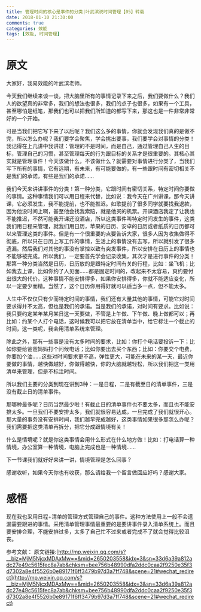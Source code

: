 ```yaml
---
title: 管理时间的核心是事件的分类|叶武滨说时间管理【05】转载
date: 2018-01-10 21:30:00
comments: true
categories: 效能
tags: [效能, 时间管理]
---
```

# 原文
大家好，我易效能的叶武滨老师。

今天我们继续来谈一谈，把大脑里所有的事情记录下来之后，我们要做什么？我们人的欲望真的非常多，我们的想法也很多，我们的点子也很多，如果有一个工具，甚至哪怕是纸笔，那我们也可以把我们所知道的都写下来，那这也是一件非常非常好的一个开始。

可是当我们把它写下来了以后呢？我们这么多的事情，你就会发现我们真的是做不完，所以怎么办呢？我们要学会聚焦，学会挑出要事，我们要学会对事情的分类！我记得在上几讲中我讲过：管理的不是时间，而是自己，通过管理自己人生的目标，管理自己的习惯，甚至管理每天的行为跟目标的关系才是很重要的。其核心其实就是管理事件！今天该做什么，不该做什么？就需要对事情进行分类了，当我们写下所有的事情，它有远期，有未来，有可能要做的，有一些跟时间有密切相关不是我们的承诺，有些是我们的承诺......

我们今天来讲讲事件的分类！第一种分类，它跟时间有密切关系，特定时间你要做的事情。这种事情我们可以用日程来代替，比如说：我今天在广州讲课，那今天讲课，它必须发生，我不能提前，也不能推迟。如歌提前了很多同学就要找我退款，因为他没时间上啊，甚至他会找我索赔，就是他买的机票。开课酒店我定了让我也不能推迟，不然可能我开课还没酒店，所以这类事件叫特定时间发生的事件，这类我们用日程来管理，就我们用日历，苹果的日历、安卓的日历或者纸质的日历都可以来管理这类的事件。但是有一个很重要的点要告诉大家，很多人因为收集做得不彻底，所以只在日历上写工作的事情，生活上的事情没有去写，所以就引发了很多遗漏。然后我们对其他的事没有掌控以致有突发事件，所以安排在日历上的事情也不能够被完成。所以我们，一定要首先学会记录收集，其次才是进行事件的分类！那第一种分类当然是日历，日历放的是跟特定时间有关的行程，比如：坐飞机；比如我去上课，比如你约了人见面......都是固定时间的，改起来不太容易，爽约要付出很大的代价。这种事情不能安排得多，如果你安排得多，你就不能适应变化，所以一定要少而精。当然了，这个日历你用得好就可以适当多一点，但不能太多。

人生中不仅仅只有少而特定时间的事情，我们还有大量其他的事情，可能它对时间要求得并不太高，但也是我们的承诺。当是我们的承诺，对时间有要求。比如说：我只要约定某年某月某日这一天要做，不管是上午做、下午做、晚上做都可以；再比如：约某个人打个电话，这时候我可以把它放在清单当中，给它标注一个截止的时间，这一类呢，我会用清单系统来管理。

除此之外，那有一些事是没有太多时间的要求，比如：你打个电话要投诉一下；比如你要给爸爸妈妈打个问候电话；比如你要出去买个东西；比如：你要交个电费，你要加个油......这些对时间要求更不高，弹性更大，可能在未来的某一天，最近你要做的事情，越快做越好，你做得越快，你的大脑就越轻松，所以我们把这一类用清单来管理，但是不标注时间。


所以我们主要的分类到现在讲到3种：一是日程，二是有截至日的清单事件，三是没有截止日的清单事件。

那哪种最多呢？日历当然最少啦！有截止日的清单事件也不要太多，而且也不能安排太多。一旦我们不要安排太多，我们就很容易达成，一旦完成了我们就很开心。那大量的事务没有安排时间，我们越早完成越好，这类事情如果很多那怎么办呢？我们需要把这类清单再拆分，把它分成跟情境有关！

什么是情境呢？就是你这类事情会用什么形式在什么地方做！比如：打电话算一种情境，办公室算一种情境，电脑上完成也是一种情境......

下一节课我们就好好来讲一讲，情境管理是怎么回事？

感谢收听，如果今天你也有收获，那么请给我一个留言做回应好吗？感谢大家。

# 感悟
现在我也采用日程+清单的管理方式管理自己的事件。这种方法使用上一般不会遗漏需要跟进的事情。采用清单管理事情最重要的是要讲事件录入清单系统上。而且要安排合理，不能安排过多，太多了自己忙不过来或者完成不了就会觉得比较沮丧。

参考文献：
原文链接:[http://mp.weixin.qq.com/s?__biz=MjM5NjcxMDAxMw==&mid=2650203558&idx=3&sn=33d6a39a812adc27e49c5615fec8a7ab&chksm=bee756b48990dfa2ddc0caa2f9250e35f3d7302a8e4f5526b0e89171f6ff3479b97d3a7ff748&scene=21#wechat_redirect](http://mp.weixin.qq.com/s?__biz=MjM5NjcxMDAxMw==&mid=2650203558&idx=3&sn=33d6a39a812adc27e49c5615fec8a7ab&chksm=bee756b48990dfa2ddc0caa2f9250e35f3d7302a8e4f5526b0e89171f6ff3479b97d3a7ff748&scene=21#wechat_redirect)

